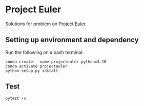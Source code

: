 # Project Euler
Solutions for problem on [Project Euler](https://projecteuler.net/). 

## Setting up environment and dependency

Run the following on a bash terminal: 
```
conda create --name projecteuler python=3.10
conda activate projecteuler
python setup.py install
```
## Test
```
pytest -v
```